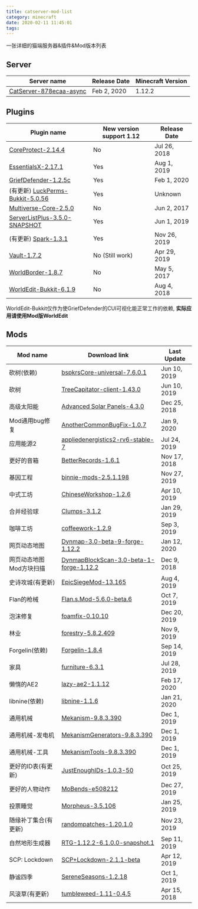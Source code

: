 ```yaml
---
title: catserver-mod-list
category: minecraft
date: 2020-02-11 11:45:01
tags:
---
```


一张详细的猫端服务器&插件&Mod版本列表

<!-- more -->

## Server

| Server name | Release Date | Minecraft Version |
| ----------- | ------------ | ----------------- |
| [CatServer-878ecaa-async](https://github.com/Luohuayu/CatServer/releases) | Feb 2, 2020 | 1.12.2 |

## Plugins

| Plugin name | New version support 1.12 | Release Date |
| ----------- | ------------------- | ----------- |
| [CoreProtect-2.14.4](https://www.spigotmc.org/resources/coreprotect.8631/) | No | Jul 26, 2018 |
| [EssentialsX-2.17.1](https://www.spigotmc.org/resources/essentialsx.9089/) | Yes | Aug 1, 2019 |
| [GriefDefender-1.2.5c](https://www.spigotmc.org/resources/griefdefender.68900/) | Yes | Feb 1, 2020 |
| (有更新) [LuckPerms-Bukkit-5.0.56](https://ci.lucko.me/view/LuckPerms/job/LuckPerms/) | Yes | Unknown |
| [Multiverse-Core-2.5.0](https://dev.bukkit.org/projects/multiverse-core/) | No | Jun 2, 2017 |
| [ServerListPlus-3.5.0-SNAPSHOT](https://ci.codemc.io/job/Minecrell/job/ServerListPlus/) | Yes | Jun 1, 2019 |
| (有更新) [Spark-1.3.1](https://www.spigotmc.org/resources/spark.57242/) | Yes | Nov 26, 2019 |
| [Vault-1.7.2](https://www.spigotmc.org/resources/vault.34315/) | No (Still work) | Apr 29, 2019 |
| [WorldBorder-1.8.7](https://dev.bukkit.org/projects/worldborder/) | No | May 5, 2017 |
| [WorldEdit-Bukkit-6.1.9](https://dev.bukkit.org/projects/worldedit/) | No | Aug 4, 2018 |

WorldEdit-Bukkit仅作为使GriefDefender的CUI可视化能正常工作的依赖,
**实际应用请使用Mod版WorldEdit**

## Mods

| Mod name | Download link | Last Update |
| -------- | ------------- | ---------- |
| 砍树(依赖) | [bspkrsCore-universal-7.6.0.1](https://www.curseforge.com/minecraft/mc-mods/bspkrscore-updated/files/all) | Jun 10, 2019 |
| 砍树 | [TreeCapitator-client-1.43.0](https://www.curseforge.com/minecraft/mc-mods/treecapitator-updated/files/all) | Jun 10, 2019 |
| 高级太阳能 | [Advanced Solar Panels-4.3.0](https://www.curseforge.com/minecraft/mc-mods/advanced-solar-panels/files/all) | Dec 25, 2018 |
| Mod通用bug修复 | [AnotherCommonBugFix-1.0.7](https://www.mcbbs.net/thread-857865-1-1.html) | Jan 9, 2020 |
| 应用能源2 | [appliedenergistics2-rv6-stable-7](https://ae-mod.info/Downloads/) | Jul 24, 2019 |
| 更好的音箱 | [BetterRecords-1.6.1](https://www.curseforge.com/minecraft/mc-mods/better-records/files/all) | Nov 17, 2018 |
| 基因工程 | [binnie-mods-2.5.1.198](https://www.curseforge.com/minecraft/mc-mods/binnies-mods/files/all) | Nov 27, 2019 |
| 中式工坊 | [ChineseWorkshop-1.2.6](https://www.curseforge.com/minecraft/mc-mods/chineseworkshop/files/all?filter-game-version=1738749986%3A628) | Apr 10, 2019 |
| 合并经验球 | [Clumps-3.1.2](https://www.curseforge.com/minecraft/mc-mods/clumps/files/all?filter-game-version=1738749986%3A628) | Jan 29, 2019 |
| 咖啡工坊 | [coffeework-1.2.9](https://www.curseforge.com/minecraft/mc-mods/coffee-workshop/files/all) | Sep 3, 2019 |
| 网页动态地图 | [Dynmap-3.0-beta-9-forge-1.12.2](http://mikeprimm.com/dynmap/builds/dynmap/) | Jan 12, 2020 |
| 网页动态地图Mod方块扫描 | [DynmapBlockScan-3.0-beta-1-forge-1.12.2](http://mikeprimm.com/dynmap/builds/DynmapBlockScan/) | Dec 9, 2018 |
| 史诗攻城(有更新) | [EpicSiegeMod-13.165](https://www.curseforge.com/minecraft/mc-mods/epic-siege-mod/files/all) | Aug 4, 2019 |
| Flan的枪械 | [Flan.s.Mod-5.6.0-beta.6](https://github.com/FlansMods/FlansMod/releases) | Oct 7, 2019 |
| 泡沫修复 | [foamfix-0.10.10](https://www.curseforge.com/minecraft/mc-mods/foamfix-optimization-mod/files/all?filter-game-version=1738749986%3A628) | Dec 20, 2019 |
| 林业 | [forestry-5.8.2.409](https://www.curseforge.com/minecraft/mc-mods/forestry/files/all) | Nov 9, 2019 |
| Forgelin(依赖) | [Forgelin-1.8.4](https://www.curseforge.com/minecraft/mc-mods/shadowfacts-forgelin/files/all) | Sep 14, 2019 |
| 家具 | [furniture-6.3.1](https://www.curseforge.com/minecraft/mc-mods/mrcrayfish-furniture-mod/files/all?filter-game-version=1738749986%3A628) | Jul 28, 2019 |
| 懒惰的AE2 | [lazy-ae2-1.1.12](https://www.curseforge.com/minecraft/mc-mods/lazy-ae2/files/all) | Feb 17, 2020 |
| libnine(依赖) | [libnine-1.1.6](https://www.curseforge.com/minecraft/mc-mods/libnine/files/all) | Jan 21, 2020 |
| 通用机械 | [Mekanism-9.8.3.390](https://www.curseforge.com/minecraft/mc-mods/mekanism/files/all?filter-game-version=1738749986%3A628) | Dec 1, 2019 |
| 通用机械-发电机 | [MekanismGenerators-9.8.3.390](https://www.curseforge.com/minecraft/mc-mods/mekanism-generators/files) | Dec 1, 2019 |
| 通用机械-工具 | [MekanismTools-9.8.3.390](https://www.curseforge.com/minecraft/mc-mods/mekanism-tools/files) | Dec 1, 2019 |
| 更好的ID表(有更新) | [JustEnoughIDs-1.0.3-50](https://github.com/DimensionalDevelopment/JustEnoughIDs/releases) | Oct 25, 2019 |
| 更好的人物动作 | [MoBends-e508212](https://github.com/mobends/MoBends/tree/bendspacks-rework) | Dec 27, 2019 |
| 投票睡觉 | [Morpheus-3.5.106](https://www.curseforge.com/minecraft/mc-mods/morpheus/files/all?filter-game-version=1738749986%3A628) | Jan 25, 2019 |
| 随缘补丁集合(有更新) | [randompatches-1.20.1.0](https://www.curseforge.com/minecraft/mc-mods/randompatches/files/all?filter-game-version=1738749986%3A628) | Nov 23, 2019 |
| 自然地形生成器 | [RTG-1.12.2-6.1.0.0-snapshot.1](https://www.curseforge.com/minecraft/mc-mods/realistic-terrain-generation/files/all) | Sep 11, 2019 |
| SCP: Lockdown | [SCP+Lockdown-2.1.1-beta](https://www.curseforge.com/minecraft/mc-mods/scp-lockdown/files/all) | Apr 12, 2019 |
| 静谧四季 | [SereneSeasons-1.2.18](https://www.curseforge.com/minecraft/mc-mods/serene-seasons/files/all?filter-game-version=1738749986%3A628) | Oct 1, 2019 |
| 风滚草(有更新) | [tumbleweed-1.11-0.4.5](https://www.curseforge.com/minecraft/mc-mods/tumbleweed/files/all?filter-game-version=1738749986%3A628) | Apr 15, 2018 |
